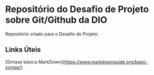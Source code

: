 # Repositório do Desafio de Projeto sobre Git/Github da DIO
Repositório criado para o Desafio do Projeto.

## Links Úteis
[Sintaxe básica MarkDown]{https://www.markdownguide.org/basic-syntax/}
